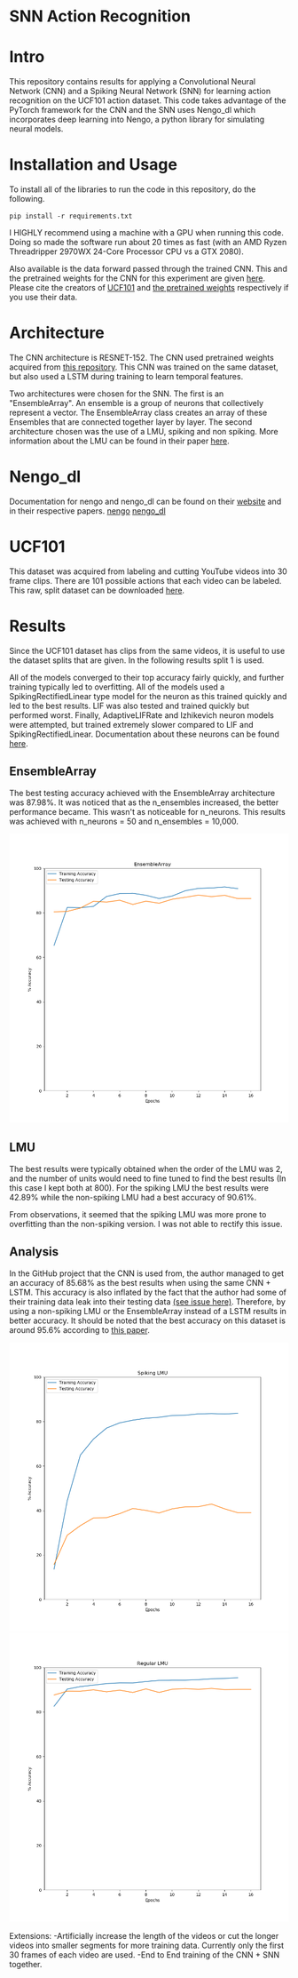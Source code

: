 # SNN Action Recognition

# Intro

This repository contains results for applying a Convolutional Neural Network (CNN) and a Spiking Neural Network (SNN) for learning action recognition on the UCF101 action dataset. This code takes advantage of the PyTorch framework for the CNN and the SNN uses Nengo_dl which incorporates deep learning into Nengo, a python library for simulating neural models.

# Installation and Usage
To install all of the libraries to run the code in this repository, do the following.

```
pip install -r requirements.txt
```

I HIGHLY recommend using a machine with a GPU when running this code. Doing so made the software run about 20 times as fast (with an AMD Ryzen Threadripper 2970WX 24-Core Processor CPU vs a GTX 2080).

Also available is the data forward passed through the trained CNN. This and the pretrained weights for the CNN for this experiment are given [here](https://drive.google.com/file/d/1LiPBLh0DCQ33Z0730yZ1sRoqlM3h9EFN/view?usp=sharing). Please cite the creators of [UCF101](https://www.crcv.ucf.edu/data/UCF101.php) and [the pretrained weights](https://github.com/HHTseng/video-classification) respectively if you use their data.



# Architecture

The CNN architecture is RESNET-152. The CNN used pretrained weights acquired from [this repository](https://github.com/HHTseng/video-classification). This CNN was trained on the same dataset, but also used a LSTM during training to learn temporal features.

Two architectures were chosen for the SNN. The first is an "EnsembleArray". An ensemble is a group of neurons that collectively represent a vector. The EnsembleArray class creates an array of these Ensembles that are connected together layer by layer.
The second architecture chosen was the use of a LMU, spiking and non spiking. More information about the LMU can be found in their paper [here](http://papers.nips.cc/paper/9689-legendre-memory-units-continuous-time-representation-in-recurrent-neural-networks).

# Nengo_dl

Documentation for nengo and nengo_dl can be found on their [website](https://www.nengo.ai/) and in their respective papers. [nengo](https://www.frontiersin.org/articles/10.3389/fninf.2013.00048) [nengo_dl](https://link.springer.com/article/10.1007/s12021-019-09424-z)

# UCF101

This dataset was acquired from labeling and cutting YouTube videos into 30 frame clips. There are 101 possible actions that each video can be labeled. This raw, split dataset can be downloaded [here](TODO).

# Results
Since the UCF101 dataset has clips from the same videos, it is useful to use the dataset splits that are given. In the following results split 1 is used.

All of the models converged to their top accuracy fairly quickly, and further training typically led to overfitting. All of the models used a SpikingRectifiedLinear type model for the neuron as this trained quickly and led to the best results. LIF was also tested and trained quickly but performed worst. Finally, AdaptiveLIFRate and Izhikevich neuron models were attempted, but trained extremely slower compared to LIF and SpikingRectifiedLinear. Documentation about these neurons can be found [here](https://www.nengo.ai/nengo/_modules/nengo/neurons.html).

## EnsembleArray
The best testing accuracy achieved with the EnsembleArray architecture was 87.98%. It was noticed that as the n_ensembles increased, the better performance became. This wasn't as noticeable for n_neurons. This results was achieved with n_neurons = 50 and n_ensembles = 10,000.

![Ensemble Results](./results/Ensemble.png "Logo Title Text 1")

## LMU
The best results were typically obtained when the order of the LMU was 2, and the number of units would need to fine tuned to find the best results (In this case I kept both at 800). For the spiking LMU the best results were 42.89% while the non-spiking LMU had a best accuracy of 90.61%.

From observations, it seemed that the spiking LMU was more prone to overfitting than the non-spiking version. I was not able to rectify this issue.

## Analysis
In the GitHub project that the CNN is used from, the author managed to get an accuracy of 85.68% as the best results when using the same CNN + LSTM. This accuracy is also inflated by the fact that the author had some of their training data leak into their testing data [(see issue here)](https://github.com/HHTseng/video-classification/issues/20). Therefore, by using a non-spiking LMU or the EnsembleArray instead of a LSTM results in better accuracy. It should be noted that the best accuracy on this dataset is around 95.6% according to [this paper](https://www.sciencedirect.com/science/article/pii/S0923596518304922).


![Spiking LMU Results](./results/Spiking_LMU.png "Logo Title Text 1")
![LMU Results](./results/LMU.png "Logo Title Text 1")

Extensions:
-Artificially increase the length of the videos or cut the longer videos into smaller segments for more training data. Currently only the first 30 frames of each video are used.
-End to End training of the CNN + SNN together.
